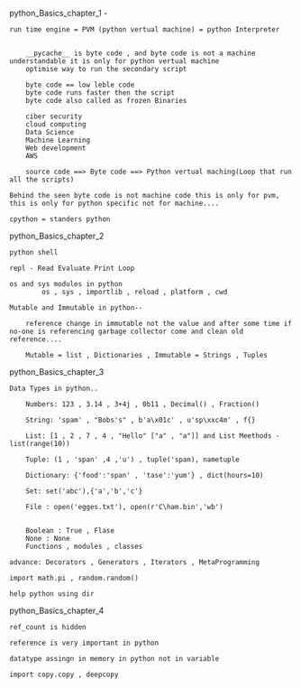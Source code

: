 python_Basics_chapter_1 - 

    run time engine = PVM (python vertual machine) = python Interpreter


        __pycache__ is byte code , and byte code is not a machine understandable it is only for python vertual machine
        optimise way to run the secondary script

        byte code == low leble code
        byte code runs faster then the script
        byte code also called as frozen Binaries

        ciber security 
        cloud computing 
        Data Science
        Machine Learning
        Web development
        AWS

        source code ==> Byte code ==> Python vertual maching(Loop that run all the scripts)

    Behind the seen byte code is not machine code this is only for pvm, this is only for python specific not for machine....

    cpython = standers python


python_Basics_chapter_2
    
    python shell

    repl - Read Evaluate Print Loop

    os and sys modules in python
            os , sys , importlib , reload , platform , cwd

    Mutable and Immutable in python--
        
        reference change in immutable not the value and after some time if no-one is referencing garbage collector come and clean old reference....

        Mutable = list , Dictionaries , Immutable = Strings , Tuples



python_Basics_chapter_3

    Data Types in python..

        Numbers: 123 , 3.14 , 3+4j , 0b11 , Decimal() , Fraction()

        String: 'spam' , "Bobs's" , b'a\x01c' , u'sp\xxc4m' , f{}

        List: [1 , 2 , 7 , 4 , "Hello" ["a" , "a"]] and List Meethods - list(range(10))

        Tuple: (1 , 'span' ,4 ,'u') , tuple('span), nametuple

        Dictionary: {'food':'span' , 'tase':'yum'} , dict(hours=10)

        Set: set('abc'),{'a','b','c'}

        File : open('egges.txt'), open(r'C\ham.bin','wb')


        Boolean : True , Flase
        None : None
        Functions , modules , classes

    advance: Decorators , Generators , Iterators , MetaProgramming

    import math.pi , random.random()

    help python using dir


python_Basics_chapter_4

    ref_count is hidden

    reference is very important in python

    datatype assingn in memory in python not in variable

    import copy.copy , deepcopy
    